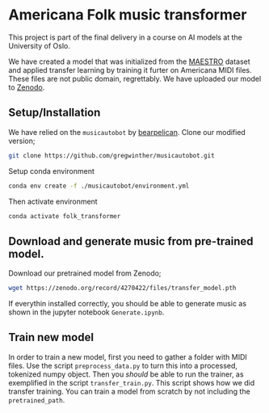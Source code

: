 # Americana Folk music transformer

This project is part of the final delivery in a course on 
AI models at the University of Oslo.

We have created a model that was initialized from the
[MAESTRO](https://magenta.tensorflow.org/datasets/maestro) dataset and applied transfer
learning by training it furter on Americana MIDI files. These files are not public
domain, regrettably. We have uploaded our model to [Zenodo](https://zenodo.org/record/4270422).

## Setup/Installation

We have relied on the `musicautobot` by [bearpelican](https://github.com/bearpelican/musicautobot).
Clone our modified version;

```bash
git clone https://github.com/gregwinther/musicautobot.git
```

Setup conda environment

```bash
conda env create -f ./musicautobot/environment.yml
```

Then activate environment

```bash
conda activate folk_transformer
```

## Download and generate music from pre-trained model.

Download our pretrained model from Zenodo;
```bash
wget https://zenodo.org/record/4270422/files/transfer_model.pth
```

If everythin installed correctly, you should be able to generate music as 
shown in the jupyter notebook `Generate.ipynb`.

## Train new model

In order to train a new model, first you need to gather a folder with MIDI files.
Use the script `preprocess_data.py` to turn this into a processed, tokenized numpy object.
Then you _should_ be able to run the trainer, as exemplified in the script `transfer_train.py`.
This script shows how we did transfer training. You can train a model from scratch by 
not including the `pretrained_path`.
